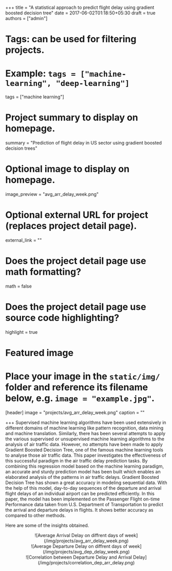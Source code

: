 +++
title = "A statistical approach to predict flight delay using gradient boosted decision tree"
date = 2017-06-02T01:18:50+05:30
draft = true
authors = ["admin"]

# Tags: can be used for filtering projects.
# Example: `tags = ["machine-learning", "deep-learning"]`
tags = ["machine learning"]

# Project summary to display on homepage.
summary = "Prediction of flight delay in US sector using gradient boosted decision trees"

# Optional image to display on homepage.
image_preview = "avg_arr_delay_week.png"

# Optional external URL for project (replaces project detail page).
external_link = ""

# Does the project detail page use math formatting?
math = false

# Does the project detail page use source code highlighting?
highlight = true

# Featured image
# Place your image in the `static/img/` folder and reference its filename below, e.g. `image = "example.jpg"`.

[header]
image = "projects/avg_arr_delay_week.png"
caption = ""

+++
Supervised machine learning algorithms have been used extensively in different domains of machine learning like pattern recognition, data mining and machine translation. Similarly, there has been several attempts to apply the various supervised or unsupervised machine learning algorithms to the analysis of air traffic data. However, no attempts have been made to apply Gradient Boosted Decision Tree, one of the famous machine learning tools to analyse those air traffic data. This paper investigates the effectiveness of this successful paradigm in the air traffic delay prediction tasks. By combining this regression model based on the machine learning paradigm, an accurate and sturdy prediction model has been built which enables an elaborated analysis of the patterns in air traffic delays. Gradient Boosted Decision Tree has shown a great accuracy in modeling sequential data. With the help of this model, day-to-day sequences of the departure and arrival flight delays of an individual airport can be predicted efficiently. In this paper, the model has been implemented on the Passenger Flight on-time Performance data taken from U.S. Department of Transportation to predict the arrival and departure delays in flights. It shows better accuracy as compared to other methods.

Here are some of the insights obtained.

<center>
![Average Arrival Delay on diffrent days of week](/img/projects/avg_arr_delay_week.png)
</center>

<center>
![Average Departure Delay on diffrent days of week](/img/projects/avg_dep_delay_week.png)
</center>

<center>
![Correlation between Departure Delay and Arrival Delay](/img/projects/correlation_dep_arr_delay.png)
</center>